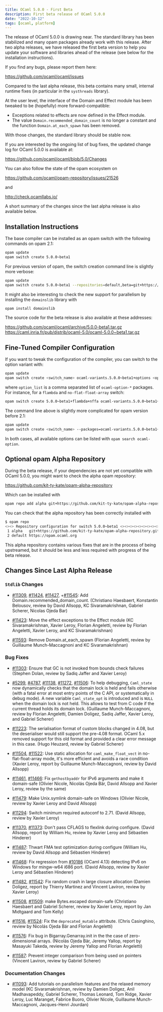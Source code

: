 ```yaml
---
title: OCaml 5.0.0 - First Beta
description: First beta release of OCaml 5.0.0
date: "2022-10-12"
tags: [ocaml, platform]
---
```



The release of OCaml 5.0.0 is drawing near.
The standard library has been stabilized and many opam packages already
work with this release.
After two alpha releases,  we have released the first beta version to help you update your software and libraries ahead of the release (see below for the installation instructions).

If you find any bugs, please report them here:

  https://github.com/ocaml/ocaml/issues

Compared to the last alpha release, this beta contains many small, internal
runtime fixes (in particular in the `systhreads` library).

At the user level, the interface of the Domain and Effect module has been tweaked to be (hopefully) more forward-compatible:

- Exceptions related to effects are now defined in the Effecŧ module.
- The value `Domain.recommended_domain_count` is no longer a constant and the function `Domain.at_each_spawn` has been removed.

With those changes, the standard library should be stable now.

If you are interested by the ongoing list of bug fixes, the
updated change log for OCaml 5.0.0 is available at:

  https://github.com/ocaml/ocaml/blob/5.0/Changes

You can also follow the state of the opam ecosystem on

  https://github.com/ocaml/opam-repository/issues/21526

and

  http://check.ocamllabs.io/

A short summary of the changes since the last alpha release is also available
below.


Installation Instructions
-------------------------

The base compiler can be installed as an opam switch with the following commands
on opam 2.1:
```bash
opam update
opam switch create 5.0.0~beta1
```

For previous version of opam, the switch creation command line is slightly more verbose:
```bash
opam update
opam switch create 5.0.0~beta1 --repositories=default,beta=git+https://github.com/ocaml/ocaml-beta-repository.git
```

It might also be interesting to check the new support for parallelism by installing
the `domainslib` library with

```bash
opam install domainslib
```

The source code for the beta release is also available at these addresses:

 https://github.com/ocaml/ocaml/archive/5.0.0-beta1.tar.gz
 https://caml.inria.fr/pub/distrib/ocaml-5.0/ocaml-5.0.0~beta1.tar.gz

## Fine-Tuned Compiler Configuration

If you want to tweak the configuration of the compiler, you can switch to the option variant with:
```bash
opam update
opam switch create <switch_name> ocaml-variants.5.0.0~beta1+options <option_list>
```
where `option_list` is a comma separated list of `ocaml-option-*` packages. For instance, for a `flambda` and `no-flat-float-array` switch:
```bash
opam switch create 5.0.0~beta1+flambda+nffa ocaml-variants.5.0.0~beta1+options ocaml-option-flambda ocaml-option-no-flat-float-array
```
The command line above is slightly more complicated for opam version before 2.1:
```bash
opam update
opam switch create <switch_name> --packages=ocaml-variants.5.0.0~beta1+options,<option_list> --repositories=default,beta=git+https://github.com/ocaml/ocaml-beta-repository.git
```

In both cases, all available options can be listed with `opam search ocaml-option`.

## Optional opam Alpha Repository

During the beta release, if your dependencies are not yet compatible with OCaml 5.0.0, 
you might want to check the alpha opam repository:

https://github.com/kit-ty-kate/opam-alpha-repository

Which can be installed with
```bash
opam repo add alpha git+https://github.com/kit-ty-kate/opam-alpha-repository.git
```
You can check that the alpha repository has been correctly installed with
```bash
$ opam repo
<><> Repository configuration for switch 5.0.0~beta1 <><><><><><><><><><><><><>
 1 alpha   git+https://github.com/kit-ty-kate/opam-alpha-repository.git
 2 default https://opam.ocaml.org
```
This alpha repository contains various fixes that are in the process of being upstreamed,
but it should be less and less required with progress of the beta release.

Changes Since Last Alpha Release
--------------------------------

### `Stdlib` Changes

+ [#11309](https://github.com/ocaml/ocaml/issues/11309), [#11424](https://github.com/ocaml/ocaml/issues/11424), [#11427](https://github.com/ocaml/ocaml/issues/11427), +[#11545](https://github.com/ocaml/ocaml/issues/11545): Add Domain.recommended_domain_count.
   (Christiano Haesbaert, Konstantin Belousov, review by David Allsopp,
   KC Sivaramakrishnan, Gabriel Scherer, Nicolas Ojeda Bar)

- [#11423](https://github.com/ocaml/ocaml/issues/11423): Move the effect exceptions to the Effect module
  (KC Sivaramakrishnan, Xavier Leroy, Florian Angeletti, review by
   Florian Angeletti, Xavier Leroy, and KC Sivaramakrishnan)

- [#11593](https://github.com/ocaml/ocaml/issues/11593): Remove Domain.at_each_spawn
  (Florian Angeletti, review by Guillaume Munch-Maccagnoni
   and KC Sivaramakrishnan)

### Bug Fixes

- [#11303](https://github.com/ocaml/ocaml/issues/11303): Ensure that GC is not invoked from bounds check failures
  (Stephen Dolan, review by Sadiq Jaffer and Xavier Leroy)

- [#5299](https://github.com/ocaml/ocaml/issues/5299), [#4787](https://github.com/ocaml/ocaml/issues/4787), [#11138](https://github.com/ocaml/ocaml/issues/11138), [#11272](https://github.com/ocaml/ocaml/issues/11272), [#11506](https://github.com/ocaml/ocaml/issues/11506): To help debugging, `Caml_state`
  now dynamically checks that the domain lock is held and fails
  otherwise (with a fatal error at most entry points of the C API, or
  systematically in debug mode). A new variable `Caml_state_opt` is
  introduced and is `NULL` when the domain lock is not held. This
  allows to test from C code if the current thread holds its domain lock.
  (Guillaume Munch-Maccagnoni, review by Florian Angeletti, Damien
  Doligez, Sadiq Jaffer, Xavier Leroy, and Gabriel Scherer)

- [#11223](https://github.com/ocaml/ocaml/issues/11223): The serialisation format of custom blocks changed in 4.08,
  but the deserialiser would still support the pre-4.08 format.  OCaml
  5.x removed support for this old format and provided a clear error message
  in this case.
  (Hugo Heuzard, review by Gabriel Scherer)

- [#11504](https://github.com/ocaml/ocaml/issues/11504), [#11522](https://github.com/ocaml/ocaml/issues/11522): Use static allocation for `caml_make_float_vect` in
  no-flat-float-array mode, it's more efficient and avoids a race condition
  (Xavier Leroy, report by Guillaume Munch-Maccagnoni, review by David Allsopp)

- [#11461](https://github.com/ocaml/ocaml/issues/11461), [#11466](https://github.com/ocaml/ocaml/issues/11466): Fix `gethostbyaddr` for IPv6 arguments and make it domain-safe
  (Olivier Nicole, Nicolás Ojeda Bär, David Allsopp and Xavier Leroy,
   review by the same)

- [#11479](https://github.com/ocaml/ocaml/issues/11479): Make Unix.symlink domain-safe on Windows
  (Olivier Nicole, review by Xavier Leroy and David Allsopp)

- [#11294](https://github.com/ocaml/ocaml/issues/11294): Switch minimum required autoconf to 2.71.
  (David Allsopp, review by Xavier Leroy)

- [#11370](https://github.com/ocaml/ocaml/issues/11370), [#11373](https://github.com/ocaml/ocaml/issues/11373): Don't pass CFLAGS to flexlink during configure.
  (David Allsopp, report by William Hu, review by Xavier Leroy and
   Sébastien Hinderer)

- [#11487](https://github.com/ocaml/ocaml/issues/11487): Thwart FMA test optimization during configure
  (William Hu, review by David Allsopp and Sébastien Hinderer)

- [#11468](https://github.com/ocaml/ocaml/issues/11468): Fix regression from [#10186](https://github.com/ocaml/ocaml/issues/10186) (OCaml 4.13) detecting IPv6 on Windows for
  mingw-w64 i686 port.
  (David Allsopp, review by Xavier Leroy and Sébastien Hinderer)

- [#11482](https://github.com/ocaml/ocaml/issues/11482), [#11542](https://github.com/ocaml/ocaml/issues/11542): Fix random crash in large closure allocation
  (Damien Doligez, report by Thierry Martinez and Vincent Laviron, review by
   Xavier Leroy)

- [#11508](https://github.com/ocaml/ocaml/issues/11508), [#11509](https://github.com/ocaml/ocaml/issues/11509): make Bytes.escaped domain-safe
  (Christiano Haesbaert and Gabriel Scherer,
   review by Xavier Leroy,
   report by Jan Midtgaard and Tom Kelly)

- [#11516](https://github.com/ocaml/ocaml/issues/11516), [#11524](https://github.com/ocaml/ocaml/issues/11524): Fix the `deprecated_mutable` attribute.
  (Chris Casinghino, review by Nicolás Ojeda Bär and Florian Angeletti)

- [#11576](https://github.com/ocaml/ocaml/issues/11576): Fix bug in Bigarray.Genarray.init in the the case of zero-dimensional
  arrays.
  (Nicolás Ojeda Bär, Jeremy Yallop, report by Masayuki Takeda, review by Jeremy
  Yallop and Florian Angeletti)

- [#11587](https://github.com/ocaml/ocaml/issues/11587): Prevent integer comparison from being used on pointers
  (Vincent Laviron, review by Gabriel Scherer)

### Documentation Changes

- [#11093](https://github.com/ocaml/ocaml/issues/11093): Add tutorials on parallelism features and the relaxed memory model
  (KC Sivaramakrishnan, review by Damien Doligez, Anil Madhavapeddy, Gabriel
  Scherer, Thomas Leonard, Tom Ridge, Xavier Leroy, Luc Maranget, Fabrice
  Buoro, Olivier Nicole, Guillaume Munch-Maccagnoni, Jacques-Henri Jourdan)
